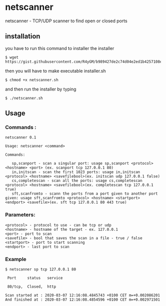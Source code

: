 # netscanner
netscanner - TCP/UDP scanner to find open or closed ports
## installation 
you have to run this command to installer the installer
```shell
$ wget https://gist.githubusercontent.com/R4yGM/b989427de2c74d04e2ed1b4257108e0c/raw/5c3a36a107e36d1a2798fce4a330f0700bb2f2de/installer.sh
```
then you will have to make executable installer.sh
```shell
$ chmod +x netscanner.sh
```
and then run the installer by typing
```shell
$ ./netscanner.sh
```
## Usage
### Commands :
```shell
netscanner 0.1

Usage: netscanner <command>

Commands:

   sp,scanport - scan a singular port: usage sp,scanport <protocol> <hostname> <port> (ex. scanport tcp 127.0.0.1 80)
   in,initscan - scan the first 1023 ports: usage in,initscan <protocol> <hostname> <savefilebool>(ex. initscan udp 127.0.0.1 false)
   cs,completescan - scan all the ports: usage cs,completescan <protocol> <hostname> <savefilebool>(ex. completescan tcp 127.0.0.1 true)
   sft,scanfromto - scann the ports from a port given to another port given: usage sft,scanfromto <protocol> <hostname> <startport> <endport> <savefile>(ex. sft tcp 127.0.0.1 80 443 true)
``` 
### Parameters:

```
<protocol> - protocol to use - can be tcp or udp
<hostname> - hostname of the target - ex. 127.0.0.1
<port> - port to scan
<savefile> - bool that saves the scan in a file - true / false
<startport> - port to start scanning
<endport> - last port to scan
```
### Example

```
$ netscanner sp tcp 127.0.0.1 80

 Port     status   service

 80/tcp,  Closed,  http

Scan started at : 2020-03-07 12:16:08.4845743 +0100 CET m=+0.002086201
And finished at : 2020-03-07 12:16:08.4854596 +0100 CET m=+0.002971501

```

